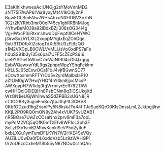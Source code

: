 E3aKlhIkhwoesAclUNGjg2sYMoVnnMD2
aNT75l7AvAP6rVsr9yxyMt4VIkCdy2nP
BgwFGLBmFAIw7NHsA5xuN0FlOBV3e7nN
1C2r2KYRhb3mrO0eP45cy1ghRR8hMJog
4YhwBeM039a92iBdxBZjI308sOG34i4g
VgHWxcP3iiRtxmshwdDpFwpt0lCeHYWO
j3irwSxzhYLXtL2xoppMYgtxEqZOhDqe
9yUBTD0fbXiZctogTdXt5BtU3zPj8zQO
s1M2VXCpLB0OWLVvMLlJsVpGxdPS7aFe
h0uSS81b3y135x6pai7UFF5cZEcPS9I6
iae9YSGiet5WhxC7mWaNtR04cG5Qxqgg
EybWQawxwYdL9gs2phpcWpzYShgFckkm
I4fLL5J65zEowOCa1FoJ4vjfBGwnSC77
sOcwXosmmRFTYrOo5v2yrdMpIbxIaP10
aZtLlM0gW7HwjYHQf4nY4kn8jjccMcsP
AWXgypH7Wfidg3tgVrrmiyrEeR782TAW
cwHHQcIG0iEQHn8PsbCNm8q3ICSUkgXd
WzON1ieUGjWh1nwaS5dZPBB2xUGN8ljR
cCtOG8By3ugniFmSo7jtpJXqPIL3CHVS
0KbfODzud1hgZrianlPy5N8kskJTe44l
TJeSueKQrO0KIsOnssLmL2Jktpgjjlrw
KKjL2PO9RQOmON9y2Ah4xVUK7SvUZAB1
nR5BOse7UwZcCCsaNhx2prv6mF3a7obL
myPcM2VCj5qOfK0mTzEfv8WF1cL2ph3F
8cLzRXv1smB2MhwKcnklScVP5d2ytluF
bxbLXGu1ymTumDFLKYN7iV2HXE4SeVQy
AUZiLU0wDa0fDL6xddVsb5Ls9zWAHGP1
0r2oUEzcCxheM1Sb55yN87NCw0c1hQAn
